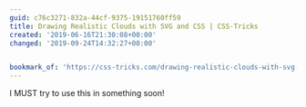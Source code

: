 ```yaml
---
guid: c76c3271-832a-44cf-9375-19151760ff59
title: Drawing Realistic Clouds with SVG and CSS | CSS-Tricks
created: '2019-06-16T21:30:08+00:00'
changed: '2019-09-24T14:32:27+00:00'


bookmark_of: 'https://css-tricks.com/drawing-realistic-clouds-with-svg-and-css/'
---
```


I MUST try to use this in something soon! 
